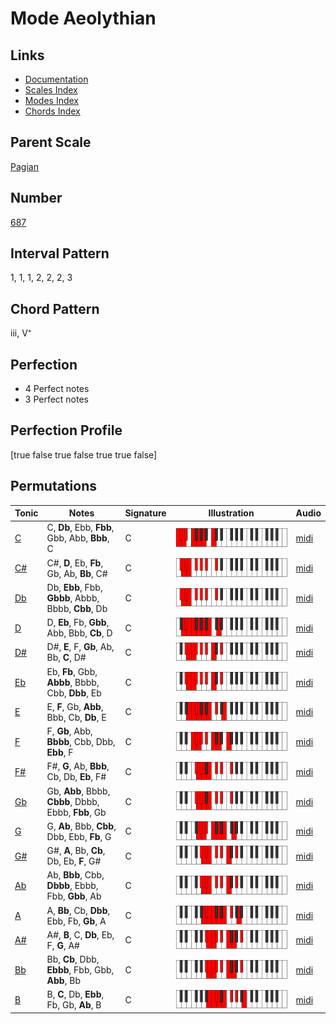 # Mode Aeolythian

## Links

- [Documentation](README.md)
- [Scales Index](Scales.md)
- [Modes Index](Modes.md)
- [Chords Index](Chords.md)

## Parent Scale

[Pagian](ScalePagian.md)

## Number

[687](https://ianring.com/musictheory/scales/687)

## Interval Pattern

1, 1, 1, 2, 2, 2, 3

## Chord Pattern

iii, V⁺

## Perfection

- 4 Perfect notes
- 3 Perfect notes

## Perfection Profile

[true false true false true true false]

## Permutations

| Tonic | Notes | Signature | Illustration | Audio |
|-------|-------|-----------|--------------|-------|
| [C](ModeCNaturalAeolythian.md) | C, **Db**, Ebb, **Fbb**, Gbb, Abb, **Bbb**, C | C | ![CNaturalAeolythian](ModeCNaturalAeolythian.png) | [midi](https://github.com/edipermadi/music/blob/main/docs/ModeCNaturalAeolythian.mid?raw=true) |
| [C#](ModeCSharpAeolythian.md) | C#, **D**, Eb, **Fb**, Gb, Ab, **Bb**, C# | C | ![CSharpAeolythian](ModeCSharpAeolythian.png) | [midi](https://github.com/edipermadi/music/blob/main/docs/ModeCSharpAeolythian.mid?raw=true) |
| [Db](ModeDFlatAeolythian.md) | Db, **Ebb**, Fbb, **Gbbb**, Abbb, Bbbb, **Cbb**, Db | C | ![DFlatAeolythian](ModeDFlatAeolythian.png) | [midi](https://github.com/edipermadi/music/blob/main/docs/ModeDFlatAeolythian.mid?raw=true) |
| [D](ModeDNaturalAeolythian.md) | D, **Eb**, Fb, **Gbb**, Abb, Bbb, **Cb**, D | C | ![DNaturalAeolythian](ModeDNaturalAeolythian.png) | [midi](https://github.com/edipermadi/music/blob/main/docs/ModeDNaturalAeolythian.mid?raw=true) |
| [D#](ModeDSharpAeolythian.md) | D#, **E**, F, **Gb**, Ab, Bb, **C**, D# | C | ![DSharpAeolythian](ModeDSharpAeolythian.png) | [midi](https://github.com/edipermadi/music/blob/main/docs/ModeDSharpAeolythian.mid?raw=true) |
| [Eb](ModeEFlatAeolythian.md) | Eb, **Fb**, Gbb, **Abbb**, Bbbb, Cbb, **Dbb**, Eb | C | ![EFlatAeolythian](ModeEFlatAeolythian.png) | [midi](https://github.com/edipermadi/music/blob/main/docs/ModeEFlatAeolythian.mid?raw=true) |
| [E](ModeENaturalAeolythian.md) | E, **F**, Gb, **Abb**, Bbb, Cb, **Db**, E | C | ![ENaturalAeolythian](ModeENaturalAeolythian.png) | [midi](https://github.com/edipermadi/music/blob/main/docs/ModeENaturalAeolythian.mid?raw=true) |
| [F](ModeFNaturalAeolythian.md) | F, **Gb**, Abb, **Bbbb**, Cbb, Dbb, **Ebb**, F | C | ![FNaturalAeolythian](ModeFNaturalAeolythian.png) | [midi](https://github.com/edipermadi/music/blob/main/docs/ModeFNaturalAeolythian.mid?raw=true) |
| [F#](ModeFSharpAeolythian.md) | F#, **G**, Ab, **Bbb**, Cb, Db, **Eb**, F# | C | ![FSharpAeolythian](ModeFSharpAeolythian.png) | [midi](https://github.com/edipermadi/music/blob/main/docs/ModeFSharpAeolythian.mid?raw=true) |
| [Gb](ModeGFlatAeolythian.md) | Gb, **Abb**, Bbbb, **Cbbb**, Dbbb, Ebbb, **Fbb**, Gb | C | ![GFlatAeolythian](ModeGFlatAeolythian.png) | [midi](https://github.com/edipermadi/music/blob/main/docs/ModeGFlatAeolythian.mid?raw=true) |
| [G](ModeGNaturalAeolythian.md) | G, **Ab**, Bbb, **Cbb**, Dbb, Ebb, **Fb**, G | C | ![GNaturalAeolythian](ModeGNaturalAeolythian.png) | [midi](https://github.com/edipermadi/music/blob/main/docs/ModeGNaturalAeolythian.mid?raw=true) |
| [G#](ModeGSharpAeolythian.md) | G#, **A**, Bb, **Cb**, Db, Eb, **F**, G# | C | ![GSharpAeolythian](ModeGSharpAeolythian.png) | [midi](https://github.com/edipermadi/music/blob/main/docs/ModeGSharpAeolythian.mid?raw=true) |
| [Ab](ModeAFlatAeolythian.md) | Ab, **Bbb**, Cbb, **Dbbb**, Ebbb, Fbb, **Gbb**, Ab | C | ![AFlatAeolythian](ModeAFlatAeolythian.png) | [midi](https://github.com/edipermadi/music/blob/main/docs/ModeAFlatAeolythian.mid?raw=true) |
| [A](ModeANaturalAeolythian.md) | A, **Bb**, Cb, **Dbb**, Ebb, Fb, **Gb**, A | C | ![ANaturalAeolythian](ModeANaturalAeolythian.png) | [midi](https://github.com/edipermadi/music/blob/main/docs/ModeANaturalAeolythian.mid?raw=true) |
| [A#](ModeASharpAeolythian.md) | A#, **B**, C, **Db**, Eb, F, **G**, A# | C | ![ASharpAeolythian](ModeASharpAeolythian.png) | [midi](https://github.com/edipermadi/music/blob/main/docs/ModeASharpAeolythian.mid?raw=true) |
| [Bb](ModeBFlatAeolythian.md) | Bb, **Cb**, Dbb, **Ebbb**, Fbb, Gbb, **Abb**, Bb | C | ![BFlatAeolythian](ModeBFlatAeolythian.png) | [midi](https://github.com/edipermadi/music/blob/main/docs/ModeBFlatAeolythian.mid?raw=true) |
| [B](ModeBNaturalAeolythian.md) | B, **C**, Db, **Ebb**, Fb, Gb, **Ab**, B | C | ![BNaturalAeolythian](ModeBNaturalAeolythian.png) | [midi](https://github.com/edipermadi/music/blob/main/docs/ModeBNaturalAeolythian.mid?raw=true) |
